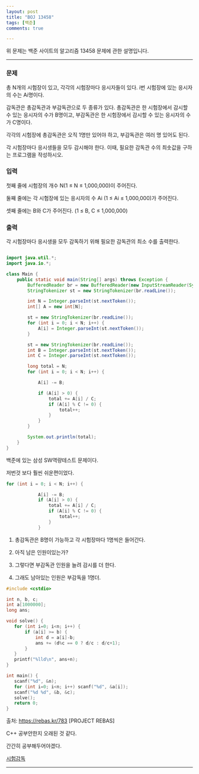 ```yaml
---
layout: post
title: "BOJ 13458"
tags: [백준]
comments: true

---
```


위 문제는 백준 사이트의 알고리즘 13458 문제에 관한 설명입니다.<br>

---

### 문제

총 N개의 시험장이 있고, 각각의 시험장마다 응시자들이 있다. i번 시험장에 있는 응시자의 수는 Ai명이다.

감독관은 총감독관과 부감독관으로 두 종류가 있다. 총감독관은 한 시험장에서 감시할 수 있는 응시자의 수가 B명이고, 부감독관은 한 시험장에서 감시할 수 있는 응시자의 수가 C명이다.

각각의 시험장에 총감독관은 오직 1명만 있어야 하고, 부감독관은 여러 명 있어도 된다.

각 시험장마다 응시생들을 모두 감시해야 한다. 이때, 필요한 감독관 수의 최솟값을 구하는 프로그램을 작성하시오.

### 입력

첫째 줄에 시험장의 개수 N(1 ≤ N ≤ 1,000,000)이 주어진다.

둘째 줄에는 각 시험장에 있는 응시자의 수 Ai (1 ≤ Ai ≤ 1,000,000)가 주어진다.

셋째 줄에는 B와 C가 주어진다. (1 ≤ B, C ≤ 1,000,000)

### 출력

각 시험장마다 응시생을 모두 감독하기 위해 필요한 감독관의 최소 수를 출력한다.

```java

import java.util.*;
import java.io.*;

class Main {
	public static void main(String[] args) throws Exception {
		BufferedReader br = new BufferedReader(new InputStreamReader(System.in));
		StringTokenizer st = new StringTokenizer(br.readLine());

		int N = Integer.parseInt(st.nextToken());
		int[] A = new int[N];

		st = new StringTokenizer(br.readLine());
		for (int i = 0; i < N; i++) {
			A[i] = Integer.parseInt(st.nextToken());
		}

		st = new StringTokenizer(br.readLine());
		int B = Integer.parseInt(st.nextToken());
		int C = Integer.parseInt(st.nextToken());

		long total = N;
		for (int i = 0; i < N; i++) {

			A[i] -= B;

			if (A[i] > 0) {
				total += A[i] / C; 
				if (A[i] % C != 0) {
					total++;
				}
			}
		}

		System.out.println(total);
	}
}
```

백준에 있는 삼성 SW역량테스트 문제이다.

저번것 보다 훨씬 쉬운편이었다.

```java
for (int i = 0; i < N; i++) {

			A[i] -= B;
			if (A[i] > 0) { 
				total += A[i] / C;
				if (A[i] % C != 0) {
					total++;
				}
			}
 ```
1. 총감독관은 B명이 가능하고 각 시험장마다 1명씩은 들어간다.

2. 아직 남은 인원이있는가?

3. 그렇다면 부감독관 인원을 늘려 감시를 더 한다.

4. 그래도 남아있는 인원은 부감독을 1명더.
 ```C++
 #include <cstdio>

int n, b, c;
int a[1000000];
long ans;

void solve() {
    for (int i=0; i<n; i++) {
        if (a[i] >= b) {
            int d = a[i]-b;
            ans += (d%c == 0 ? d/c : d/c+1);
        }
    }
    printf("%lld\n", ans+n);
}

int main() {
    scanf("%d", &n);
    for (int i=0; i<n; i++) scanf("%d", &a[i]);
    scanf("%d %d", &b, &c);
    solve();
    return 0;
}


```
출처: https://rebas.kr/783 [PROJECT REBAS]

C++ 공부안한지 오래된 것 같다.

간간히 공부해두어야겠다.

<a href="https://www.acmicpc.net/problem/13458">시험감독</a>

---
